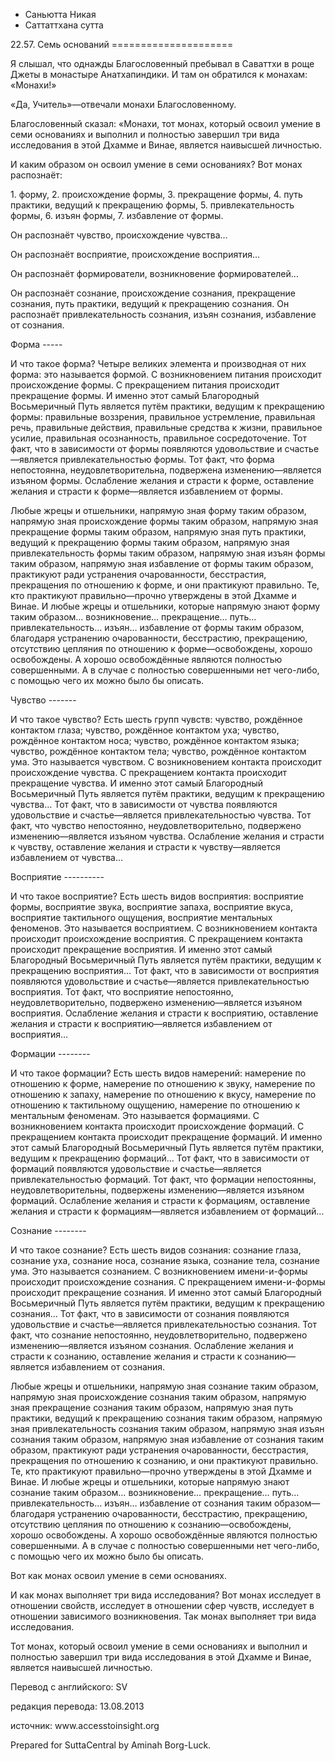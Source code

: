 









* Саньютта Никая
* Саттаттхана сутта


22\.57\. Семь оснований
\=\=\=\=\=\=\=\=\=\=\=\=\=\=\=\=\=\=\=\=\=



Я слышал, что однажды Благословенный пребывал в Саваттхи в роще Джеты в монастыре Анатхапиндики\. И там он обратился к монахам: «Монахи\!»


«Да, Учитель»—отвечали монахи Благословенному\.


Благословенный сказал: «Монахи, тот монах, который освоил умение в семи основаниях и выполнил и полностью завершил три вида исследования в этой Дхамме и Винае, является наивысшей личностью\.


И каким образом он освоил умение в семи основаниях? Вот монах распознаёт:


1\. форму,
2\. происхождение формы,
3\. прекращение формы,
4\. путь практики, ведущий к прекращению формы,
5\. привлекательность формы,
6\. изъян формы,
7\. избавление от формы\.


Он распознаёт чувство, происхождение чувства…


Он распознаёт восприятие, происхождение восприятия…


Он распознаёт формирователи, возникновение формирователей…


Он распознаёт сознание, происхождение сознания, прекращение сознания, путь практики, ведущий к прекращению сознания\. Он распознаёт привлекательность сознания, изъян сознания, избавление от сознания\.


Форма
\-\-\-\-\-


И что такое форма? Четыре великих элемента и производная от них форма: это называется формой\. С возникновением питания происходит происхождение формы\. С прекращением питания происходит прекращение формы\. И именно этот самый Благородный Восьмеричный Путь является путём практики, ведущим к прекращению формы: правильные воззрения, правильное устремление, правильная речь, правильные действия, правильные средства к жизни, правильное усилие, правильная осознанность, правильное сосредоточение\. Тот факт, что в зависимости от формы появляются удовольствие и счастье—является привлекательностью формы\. Тот факт, что форма непостоянна, неудовлетворительна, подвержена изменению—является изъяном формы\. Ослабление желания и страсти к форме, оставление желания и страсти к форме—является избавлением от формы\.


Любые жрецы и отшельники, напрямую зная форму таким образом, напрямую зная происхождение формы таким образом, напрямую зная прекращение формы таким образом, напрямую зная путь практики, ведущий к прекращению формы таким образом, напрямую зная привлекательность формы таким образом, напрямую зная изъян формы таким образом, напрямую зная избавление от формы таким образом, практикуют ради устранения очарованности, бесстрастия, прекращения по отношению к форме, и они практикуют правильно\. Те, кто практикуют правильно—прочно утверждены в этой Дхамме и Винае\. И любые жрецы и отшельники, которые напрямую знают форму таким образом… возникновение… прекращение… путь… привлекательность… изъян… избавление от формы таким образом, благодаря устранению очарованности, бесстрастию, прекращению, отсутствию цепляния по отношению к форме—освобождены, хорошо освобождены\. А хорошо освобождённые являются полностью совершенными\. А в случае с полностью совершенными нет чего\-либо, с помощью чего их можно было бы описать\.


Чувство
\-\-\-\-\-\-\-


И что такое чувство? Есть шесть групп чувств: чувство, рождённое контактом глаза; чувство, рождённое контактом уха; чувство, рождённое контактом носа; чувство, рождённое контактом языка; чувство, рождённое контактом тела; чувство, рождённое контактом ума\. Это называется чувством\. С возникновением контакта происходит происхождение чувства\. С прекращением контакта происходит прекращение чувства\. И именно этот самый Благородный Восьмеричный Путь является путём практики, ведущим к прекращению чувства… Тот факт, что в зависимости от чувства появляются удовольствие и счастье—является привлекательностью чувства\. Тот факт, что чувство непостоянно, неудовлетворительно, подвержено изменению—является изъяном чувства\. Ослабление желания и страсти к чувству, оставление желания и страсти к чувству—является избавлением от чувства…


Восприятие
\-\-\-\-\-\-\-\-\-\-


И что такое восприятие? Есть шесть видов восприятия: восприятие формы, восприятие звука, восприятие запаха, восприятие вкуса, восприятие тактильного ощущения, восприятие ментальных феноменов\. Это называется восприятием\. С возникновением контакта происходит происхождение восприятия\. С прекращением контакта происходит прекращение восприятия\. И именно этот самый Благородный Восьмеричный Путь является путём практики, ведущим к прекращению восприятия… Тот факт, что в зависимости от восприятия появляются удовольствие и счастье—является привлекательностью восприятия\. Тот факт, что восприятие непостоянно, неудовлетворительно, подвержено изменению—является изъяном восприятия\. Ослабление желания и страсти к восприятию, оставление желания и страсти к восприятию—является избавлением от восприятия…


Формации
\-\-\-\-\-\-\-\-


И что такое формации? Есть шесть видов намерений: намерение по отношению к форме, намерение по отношению к звуку, намерение по отношению к запаху, намерение по отношению к вкусу, намерение по отношению к тактильному ощущению, намерение по отношению к ментальным феноменам\. Это называется формациями\. С возникновением контакта происходит происхождение формаций\. С прекращением контакта происходит прекращение формаций\. И именно этот самый Благородный Восьмеричный Путь является путём практики, ведущим к прекращению формаций… Тот факт, что в зависимости от формаций появляются удовольствие и счастье—является привлекательностью формаций\. Тот факт, что формации непостоянны, неудовлетворительны, подвержены изменению—является изъяном формаций\. Ослабление желания и страсти к формациям, оставление желания и страсти к формациям—является избавлением от формаций…


Сознание
\-\-\-\-\-\-\-\-


И что такое сознание? Есть шесть видов сознания: сознание глаза, сознание уха, сознание носа, сознание языка, сознание тела, сознание ума\. Это называется сознанием\. С возникновением имени\-и\-формы происходит происхождение сознания\. С прекращением имени\-и\-формы происходит прекращение сознания\. И именно этот самый Благородный Восьмеричный Путь является путём практики, ведущим к прекращению сознания… Тот факт, что в зависимости от сознания появляются удовольствие и счастье—является привлекательностью сознания\. Тот факт, что сознание непостоянно, неудовлетворительно, подвержено изменению—является изъяном сознания\. Ослабление желания и страсти к сознанию, оставление желания и страсти к сознанию—является избавлением от сознания\.


Любые жрецы и отшельники, напрямую зная сознание таким образом, напрямую зная происхождение сознания таким образом, напрямую зная прекращение сознания таким образом, напрямую зная путь практики, ведущий к прекращению сознания таким образом, напрямую зная привлекательность сознания таким образом, напрямую зная изъян сознания таким образом, напрямую зная избавление от сознания таким образом, практикуют ради устранения очарованности, бесстрастия, прекращения по отношению к сознанию, и они практикуют правильно\. Те, кто практикуют правильно—прочно утверждены в этой Дхамме и Винае\. И любые жрецы и отшельники, которые напрямую знают сознание таким образом… возникновение… прекращение… путь… привлекательность… изъян… избавление от сознания таким образом—благодаря устранению очарованности, бесстрастию, прекращению, отсутствию цепляния по отношению к сознанию—освобождены, хорошо освобождены\. А хорошо освобождённые являются полностью совершенными\. А в случае с полностью совершенными нет чего\-либо, с помощью чего их можно было бы описать\.


Вот как монах освоил умение в семи основаниях\.


И как монах выполняет три вида исследования? Вот монах исследует в отношении свойств, исследует в отношении сфер чувств, исследует в отношении зависимого возникновения\. Так монах выполняет три вида исследования\.


Тот монах, который освоил умение в семи основаниях и выполнил и полностью завершил три вида исследования в этой Дхамме и Винае, является наивысшей личностью\.



Перевод с английского: SV


редакция перевода: 13\.08\.2013


источник: www\.accesstoinsight\.org


Prepared for SuttaCentral by Aminah Borg\-Luck\.






